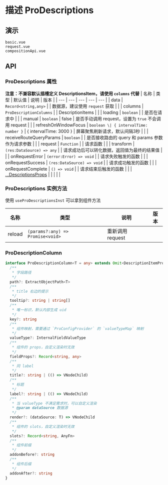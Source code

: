 # 描述 ProDescriptions
<!--single-column-->

## 演示

```demo
basic.vue
request.vue
compositionApi.vue
```

## API
### ProDescriptions 属性
**注意：不兼容默认插槽定义 DescriptionsItem，请使用 `columns` 代替**
| 名称 | 类型 | 默认值 | 说明 | 版本 |
| --- | --- | --- | --- | --- |
| data | `Record<string,any>` | | 数据源，建议使用 `request` 获取 | |
| columns | `ProDescriptionColumns` | | DescriptionItems | |
| loading | `boolean` | | 是否在请求中 | |
| manual | `boolean` | false | 是否手动调用 request，设置为 `true` 不会调用 request | |
| refreshOnWindowFocus | `boolean \| { intervalTime: number }` | { intervalTime: 3000 } | 屏幕聚焦刷新请求，默认间隔3秒 | |
| receiveRouteQueryParams | `boolean` | | 是否接收路由的 query 和 params 参数作为请求参数 | |
| request | `Function` | | 请求函数 | |
| transform | `(res:DataSource) => any` | | 请求成功后可以转化数据，返回值为最终的结果值 | |
| onRequestError | `(error:Error) => void` | | 请求失败触发的函数 | |
| onRequestSuccess | `(res:DataSource) => void` | | 请求成功触发的函数 | |
| onRequestComplete | `() => void` | | 请求结束后触发的函数 | |
| [...DescriptionsProps](https://www.naiveui.com/zh-CN/os-theme/components/descriptions#Descriptions-Props) | | | | |

### ProDescriptions 实例方法
使用 `useProDescriptionsInst` 可以拿到组件方法

| 名称 | 类型 | 说明 | 版本 |
| --- | --- | --- | --- |
| reload | `(params?:any) => Promise<void>` | 重新调用 request | |

### ProDescriptionColumn
```ts
interface ProDescriptionColumn<T = any> extends Omit<DescriptionItemProps, 'label'> {
  /**
   * 字段路径
   */
  path?: ExtractObjectPath<T>
  /**
   * title 右边的提示
   */
  tooltip?: string | string[]
  /**
   * 唯一标识，默认内部生成 uid
   */
  key?: string
  /**
   * 组件映射，需要通过 `ProConfigProvider` 的 `valueTypeMap` 映射
   */
  valueType?: InternalFieldValueType
  /**
   * 组件的 props，自定义渲染时无效
   */
  fieldProps?: Record<string, any>
  /**
   * 同 label
   */
  title?: string | (() => VNodeChild)
  /**
   * 标题
   */
  label?: string | (() => VNodeChild)
  /**
   * 当 valueType 不满足需求时，可以自定义渲染
   * @param dataSource 数据源
   */
  render?: (dataSource: T) => VNodeChild
  /**
   * 组件的 slots，自定义渲染时无效
   */
  slots?: Record<string, AnyFn>
  /**
   * 组件前缀
   */
  addonBefore?: string
  /**
   * 组件后缀
   */
  addonAfter?: string
}
```
